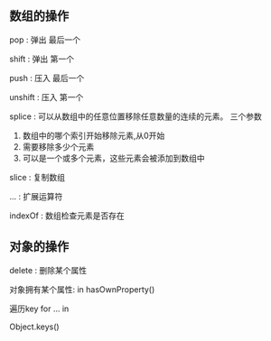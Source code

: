 


## 数组的操作

pop : 弹出 最后一个

shift : 弹出 第一个

push : 压入 最后一个

unshift : 压入 第一个


splice : 可以从数组中的任意位置移除任意数量的连续的元素。
三个参数 
1. 数组中的哪个索引开始移除元素,从0开始
2. 需要移除多少个元素
3. 可以是一个或多个元素，这些元素会被添加到数组中


slice :  复制数组
 
... :  扩展运算符

indexOf : 数组检查元素是否存在


## 对象的操作


delete : 删除某个属性

对象拥有某个属性:
in 
hasOwnProperty()

遍历key
for ... in 

Object.keys()